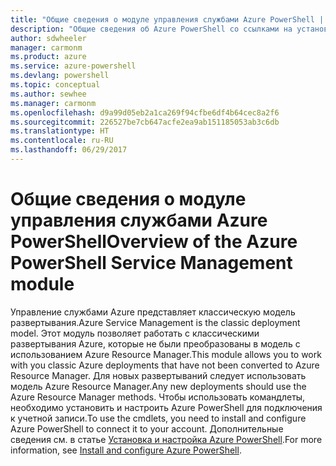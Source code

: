 ```yaml
---
title: "Общие сведения о модуле управления службами Azure PowerShell | Документация Майкрософт"
description: "Общие сведения об Azure PowerShell со ссылками на установку и настройку."
author: sdwheeler
manager: carmonm
ms.product: azure
ms.service: azure-powershell
ms.devlang: powershell
ms.topic: conceptual
ms.author: sewhee
ms.manager: carmonm
ms.openlocfilehash: d9a99d05eb2a1ca269f94cfbe6df4b64cec8a2f6
ms.sourcegitcommit: 226527be7cb647acfe2ea9ab151185053ab3c6db
ms.translationtype: HT
ms.contentlocale: ru-RU
ms.lasthandoff: 06/29/2017
---
```

# <span data-ttu-id="8f316-103">Общие сведения о модуле управления службами Azure PowerShell</span><span class="sxs-lookup"><span data-stu-id="8f316-103">Overview of the Azure PowerShell Service Management module</span></span>
<a id="overview-of-the-azure-powershell-service-management-module" class="xliff"></a>

<span data-ttu-id="8f316-104">Управление службами Azure представляет классическую модель развертывания.</span><span class="sxs-lookup"><span data-stu-id="8f316-104">Azure Service Management is the classic deployment model.</span></span> <span data-ttu-id="8f316-105">Этот модуль позволяет работать с классическими развертывания Azure, которые не были преобразованы в модель с использованием Azure Resource Manager.</span><span class="sxs-lookup"><span data-stu-id="8f316-105">This module allows you to work with you classic Azure deployments that have not been converted to Azure Resource Manager.</span></span> <span data-ttu-id="8f316-106">Для новых развертываний следует использовать модель Azure Resource Manager.</span><span class="sxs-lookup"><span data-stu-id="8f316-106">Any new deployments should use the Azure Resource Manager methods.</span></span> <span data-ttu-id="8f316-107">Чтобы использовать командлеты, необходимо установить и настроить Azure PowerShell для подключения к учетной записи.</span><span class="sxs-lookup"><span data-stu-id="8f316-107">To use the cmdlets, you need to install and configure Azure PowerShell to connect it to your account.</span></span> <span data-ttu-id="8f316-108">Дополнительные сведения см. в статье [Установка и настройка Azure PowerShell](install-azure-ps.md).</span><span class="sxs-lookup"><span data-stu-id="8f316-108">For more information, see [Install and configure Azure PowerShell](install-azure-ps.md).</span></span>
